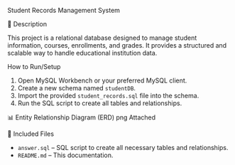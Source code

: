 Student Records Management System

📌 Description

This project is a relational database designed to manage student information, courses, enrollments, and grades. It provides a structured and scalable way to handle educational institution data.

How to Run/Setup
1. Open MySQL Workbench or your preferred MySQL client.
2. Create a new schema named `studentDB`.
3. Import the provided `student_records.sql` file into the schema.
4. Run the SQL script to create all tables and relationships.

📊 Entity Relationship Diagram (ERD)
png Attached

📁 Included Files
- `answer.sql` – SQL script to create all necessary tables and relationships.
- `README.md` – This documentation.
